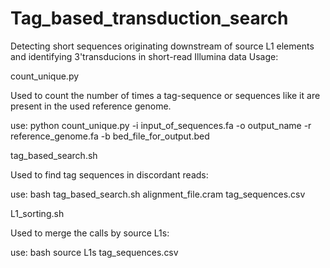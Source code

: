 # Tag_based_transduction_search
Detecting short sequences originating downstream of source L1 elements and identifying 3'transducions in short-read Illumina data
Usage:

count_unique.py

Used to count the number of times a tag-sequence or sequences like it are present in the used reference genome.

use: python count_unique.py -i input_of_sequences.fa -o output_name -r reference_genome.fa -b bed_file_for_output.bed

tag_based_search.sh

Used to find tag sequences in discordant reads:

use: bash tag_based_search.sh alignment_file.cram tag_sequences.csv 

L1_sorting.sh 

Used to merge the calls by source L1s:

use: bash source L1s tag_sequences.csv 

